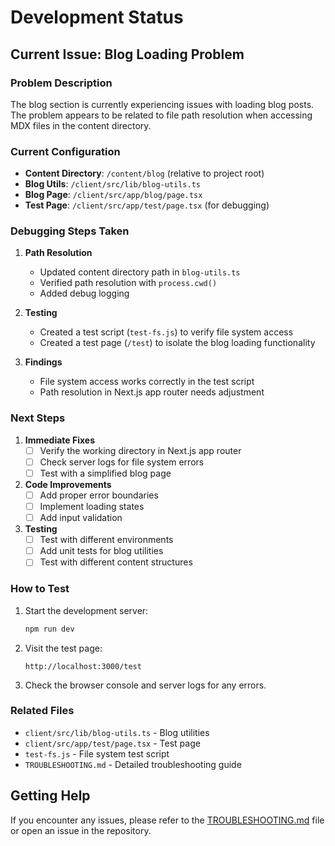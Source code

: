 # Development Status

## Current Issue: Blog Loading Problem

### Problem Description
The blog section is currently experiencing issues with loading blog posts. The problem appears to be related to file path resolution when accessing MDX files in the content directory.

### Current Configuration
- **Content Directory**: `/content/blog` (relative to project root)
- **Blog Utils**: `/client/src/lib/blog-utils.ts`
- **Blog Page**: `/client/src/app/blog/page.tsx`
- **Test Page**: `/client/src/app/test/page.tsx` (for debugging)

### Debugging Steps Taken

1. **Path Resolution**
   - Updated content directory path in `blog-utils.ts`
   - Verified path resolution with `process.cwd()`
   - Added debug logging

2. **Testing**
   - Created a test script (`test-fs.js`) to verify file system access
   - Created a test page (`/test`) to isolate the blog loading functionality

3. **Findings**
   - File system access works correctly in the test script
   - Path resolution in Next.js app router needs adjustment

### Next Steps

1. **Immediate Fixes**
   - [ ] Verify the working directory in Next.js app router
   - [ ] Check server logs for file system errors
   - [ ] Test with a simplified blog page

2. **Code Improvements**
   - [ ] Add proper error boundaries
   - [ ] Implement loading states
   - [ ] Add input validation

3. **Testing**
   - [ ] Test with different environments
   - [ ] Add unit tests for blog utilities
   - [ ] Test with different content structures

### How to Test

1. Start the development server:
   ```bash
   npm run dev
   ```

2. Visit the test page:
   ```
   http://localhost:3000/test
   ```

3. Check the browser console and server logs for any errors.

### Related Files
- `client/src/lib/blog-utils.ts` - Blog utilities
- `client/src/app/test/page.tsx` - Test page
- `test-fs.js` - File system test script
- `TROUBLESHOOTING.md` - Detailed troubleshooting guide

## Getting Help
If you encounter any issues, please refer to the [TROUBLESHOOTING.md](./TROUBLESHOOTING.md) file or open an issue in the repository.
